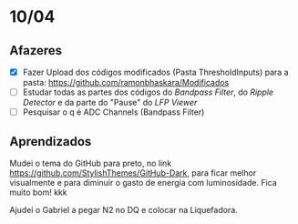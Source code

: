 # 10/04

## Afazeres

- [x] Fazer Upload dos códigos modificados (Pasta ThresholdInputs) para a pasta: https://github.com/ramonbhaskara/Modificados
- [ ] Estudar todas as partes dos códigos do *Bandpass Filter*, do *Ripple Detector* e da parte do "Pause" do *LFP Viewer*
- [ ] Pesquisar o q é ADC Channels (Bandpass Filter)

## Aprendizados

Mudei o tema do GitHub para preto, no link https://github.com/StylishThemes/GitHub-Dark, para ficar melhor visualmente e para diminuir o gasto de energia com luminosidade. Fica muito bom! kkk

Ajudei o Gabriel a pegar N2 no DQ e colocar na Liquefadora.
